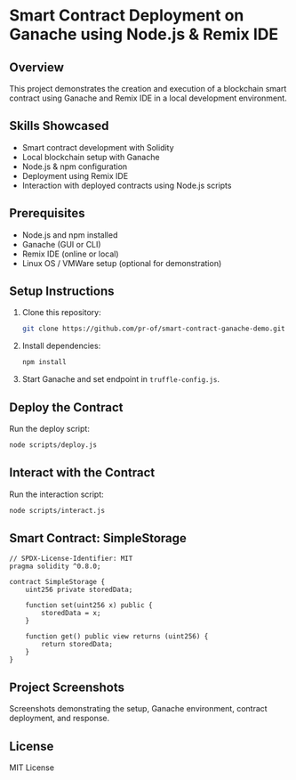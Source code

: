 # Smart Contract Deployment on Ganache using Node.js & Remix IDE

## Overview
This project demonstrates the creation and execution of a blockchain smart contract using Ganache and Remix IDE in a local development environment.

## Skills Showcased
- Smart contract development with Solidity
- Local blockchain setup with Ganache
- Node.js & npm configuration
- Deployment using Remix IDE
- Interaction with deployed contracts using Node.js scripts

## Prerequisites
- Node.js and npm installed
- Ganache (GUI or CLI)
- Remix IDE (online or local)
- Linux OS / VMWare setup (optional for demonstration)

## Setup Instructions
1. Clone this repository:
   ```bash
   git clone https://github.com/pr-of/smart-contract-ganache-demo.git
   ```
2. Install dependencies:
   ```bash
   npm install
   ```
3. Start Ganache and set endpoint in `truffle-config.js`.

## Deploy the Contract
Run the deploy script:
```bash
node scripts/deploy.js
```

## Interact with the Contract
Run the interaction script:
```bash
node scripts/interact.js
```

## Smart Contract: SimpleStorage
```solidity
// SPDX-License-Identifier: MIT
pragma solidity ^0.8.0;

contract SimpleStorage {
    uint256 private storedData;

    function set(uint256 x) public {
        storedData = x;
    }

    function get() public view returns (uint256) {
        return storedData;
    }
}
```

## Project Screenshots
Screenshots demonstrating the setup, Ganache environment, contract deployment, and response.

## License
MIT License
